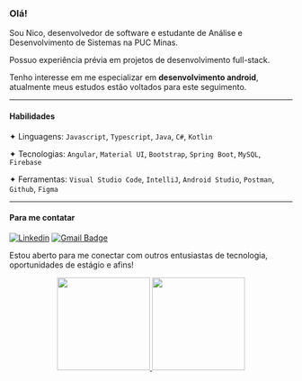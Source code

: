 
### Olá!

Sou Nico, desenvolvedor de software e estudante de Análise e Desenvolvimento de Sistemas na PUC Minas.

Possuo experiência prévia em projetos de desenvolvimento full-stack.

Tenho interesse em me especializar em **desenvolvimento android**, atualmente meus estudos estão voltados para este seguimento.

------------

#### Habilidades

✦ Linguagens: ``Javascript``, ``Typescript``, ``Java``, ``C#``, ``Kotlin``

✦ Tecnologias: ``Angular``, ``Material UI``, ``Bootstrap``, ``Spring Boot``, ``MySQL``, ``Firebase``

✦ Ferramentas: ``Visual Studio Code``, ``IntelliJ``, ``Android Studio``, ``Postman``, ``Github``, ``Figma``

------------

#### Para me contatar

[![Linkedin](https://img.shields.io/badge/linkedin-grey?style=flat-square&logo=Linkedin&logoColor=white&link=https://www.linkedin.com/in/nico-rocha/)](https://www.linkedin.com/in/nico-rocha/)
[![Gmail Badge](https://img.shields.io/badge/-email-grey?style=flat-square&logo=Gmail&logoColor=white&link=mailto:nicocossta@gmail.com)](mailto:nicocossta@gmail.com)

Estou aberto para me conectar com outros entusiastas de tecnologia, oportunidades de estágio e afins!

<div align="center">
  <a href="https://github.com/jesternook">
  <img height="165em" src="https://github-readme-stats.vercel.app/api?username=jesternook&show_icons=true&theme=material-palenight&include_all_commits=true&count_private=true&hide_border=true"/>
  <img height="165em" src="https://github-readme-stats.vercel.app/api/top-langs/?username=jesternook&layout=compact&langs_count=7&theme=material-palenight&hide_border=true"/>
</div>

